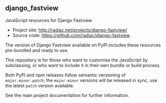 ## django_fastview

JavaScript resources for Django Fastview.

* Project site: http://radiac.net/projects/django-fastview/
* Source code: https://github.com/radiac/django-fastview

The version of Django Fastview available on PyPI includes these resources pre-bundled and ready to use.

This repository is for those who want to customise the JavaScript by subclassing, or who want to include it in their own bundle or build process.

Both PyPI and npm releases follow semantic versioning of `major.minor.patch`; the `major.minor` versions will be released in sync, use the latest `patch` version available.

See the main project documentation for further information.
